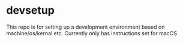 # devsetup

This repo is for setting up a development environment based on machine/os/kernal etc.
Currently only has instructions set for macOS

